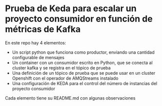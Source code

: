 # Prueba de Keda para escalar un proyecto consumidor en función de métricas de Kafka

En este repo hay 4 elementos:

- Un script python que funciona como productor, enviando una cantidad configurable de mensajes
- Un container con un consumidor escrito en Python, que se conecta al cluster kafka y se registra en el tópico de prueba
- Una definición de un tópico de prueba que se puede usar en un cluster Openshift con el operador de AMQStreams instalado
- Una configuración de KEDA para el control del número de instancias del proyecto consumidor

Cada elemento tiene su README.md con algunas observaciones
